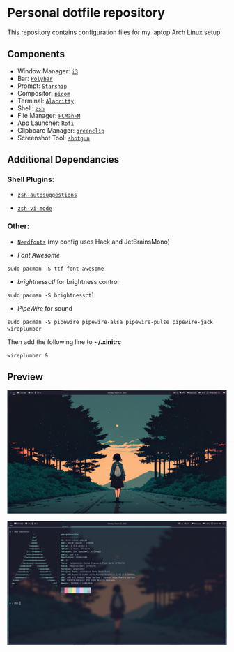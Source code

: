 # Personal dotfile repository

This repository contains configuration files for my laptop Arch Linux setup.

## Components

* Window Manager: [`i3`](https://i3wm.org/)  
* Bar: [`Polybar`](https://github.com/polybar/polybar)
* Prompt: [`Starship`](https://starship.rs/)
* Compositor: [`picom`](https://github.com/yshui/picom)
* Terminal: [`Alacritty`](https://github.com/alacritty/alacritty)   
* Shell: [`zsh`](https://archlinux.org/packages/extra/x86_64/zsh/)  
* File Manager: [`PCManFM`](https://archlinux.org/packages/community/x86_64/pcmanfm/)
* App Launcher: [`Rofi`](https://github.com/davatorium/rofi)
* Clipboard Manager: [`greenclip`](https://github.com/erebe/greenclip)
* Screenshot Tool: [`shotgun`](https://github.com/neXromancers/shotgun)

## Additional Dependancies

### Shell Plugins:

* [`zsh-autosuggestions`](https://github.com/zsh-users/zsh-autosuggestions)
 
* [`zsh-vi-mode`](https://github.com/jeffreytse/zsh-vi-mode)

### Other:
* [`Nerdfonts`](https://www.nerdfonts.com/font-downloads) (my config uses Hack and JetBrainsMono)

* *Font Awesome*
 ```
 sudo pacman -S ttf-font-awesome
 ```
 * *brightnessctl* for brightness control
 ```
 sudo pacman -S brightnessctl
 ```
 * *PipeWire* for sound
 ```
 sudo pacman -S pipewire pipewire-alsa pipewire-pulse pipewire-jack wireplumber
 ```
 Then add the following line to **~/.xinitrc**
 ```
 wireplumber &
 ```

 ## Preview
![](Preview/Preview_1.png)

![](Preview/Preview_2.png)
